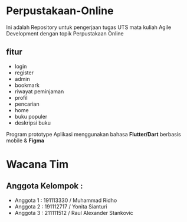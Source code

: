 # Perpustakaan-Online
Ini adalah Repository untuk pengerjaan tugas UTS mata kuliah Agile Development dengan topik Perpustakaan Online

## fitur
- login
- register
- admin
- bookmark
- riwayat peminjaman
- profil
- pencarian
- home
- buku populer
- deskripsi buku

Program prototype Aplikasi menggunakan bahasa <b>Flutter/Dart</b> berbasis mobile & <b>Figma</b>

# Wacana Tim
## Anggota Kelompok :
- Anggota 1 : 191113330 / Muhammad Ridho
- Anggota 2 : 191112717 / Yonita Sianturi
- Anggota 3 : 211111512 / Raul Alexander Stankovic
